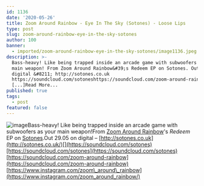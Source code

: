 ```yaml
---
id: 1136
date: '2020-05-26'
title: Zoom Around Rainbow - Eye In The Sky (Sotones) - Loose Lips
type: post
slug: zoom-around-rainbow-eye-in-the-sky-sotones
author: 100
banner:
  - imported/zoom-around-rainbow-eye-in-the-sky-sotones/image1136.jpeg
description: >-
  Bass-heavy! Like being trapped inside an arcade game with subwoofers as your
  main weapon! From Zoom Around Rainbow&#39;s Redeem EP on Sotones. Out 29.05 on
  digital &#8211; http://sotones.co.uk
  https://soundcloud.com/sotoneshttps://soundcloud.com/zoom-around-rainbowhttps://www.instagram.com/zoom_around_rainbow
  [...]Read More...
published: true
tags:
  - post
featured: false
---
```

![image](../imported/zoom-around-rainbow-eye-in-the-sky-sotones/image1136.jpeg)Bass-heavy! Like being trapped inside an arcade game with subwoofers as your main weapon!From [Zoom Around Rainbow](http://sotones.co.uk/artist/zoom-around-rainbow/)'s _Redeem_ EP on [Sotones](http://sotones.co.uk/).Out 29.05 on digital – [](http://sotones.co.uk/)[http://sotones.co.uk](http://sotones.co.uk/)[](https://soundcloud.com/sotones)[https://soundcloud.com/sotones](https://soundcloud.com/sotones)  
[](https://soundcloud.com/zoom-around-rainbow)[https://soundcloud.com/zoom-around-rainbow](https://soundcloud.com/zoom-around-rainbow)  
[](https://www.instagram.com/zoom_around_rainbow/)[https://www.instagram.com/zoom\_around\_rainbow](https://www.instagram.com/zoom_around_rainbow/)